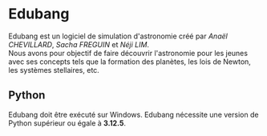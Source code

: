 # Edubang

Edubang est un logiciel de simulation d'astronomie créé par _Anaël CHEVILLARD_, _Sacha FREGUIN_ et _Néji LIM_. <br/>
Nous avons pour objectif de faire découvrir l'astronomie pour les jeunes avec ses concepts tels que la formation des planètes, les lois de Newton, les systèmes stellaires, etc.

## Python

Edubang doit être exécuté sur Windows.
Edubang nécessite une version de Python supérieur ou égale à **3.12.5**.
